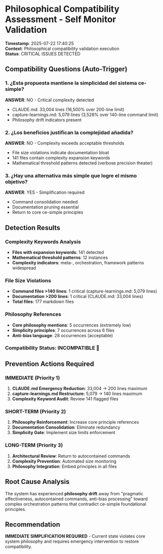 # Philosophical Compatibility Assessment - Self Monitor Validation

**Timestamp**: 2025-07-22 17:40:25  
**Context**: Philosophical compatibility validation execution  
**Status**: CRITICAL ISSUES DETECTED

## Compatibility Questions (Auto-Trigger)

### 1. ¿Esta propuesta mantiene la simplicidad del sistema ce-simple?
**ANSWER**: NO - Critical complexity detected
- CLAUDE.md: 33,004 lines (16,500% over 200-line limit)
- capture-learnings.md: 5,079 lines (3,528% over 140-line command limit)
- Philosophy drift indicators present

### 2. ¿Los beneficios justifican la complejidad añadida?
**ANSWER**: NO - Complexity exceeds acceptable thresholds
- File size violations indicate documentation bloat
- 141 files contain complexity expansion keywords
- Mathematical threshold patterns detected (verbose precision theater)

### 3. ¿Hay una alternativa más simple que logre el mismo objetivo?
**ANSWER**: YES - Simplification required
- Command consolidation needed
- Documentation pruning essential
- Return to core ce-simple principles

## Detection Results

### Complexity Keywords Analysis
- **Files with expansion keywords**: 141 detected
- **Mathematical threshold patterns**: 12 instances
- **Complexity indicators**: meta-, orchestration, framework patterns widespread

### File Size Violations
- **Command files >140 lines**: 1 critical (capture-learnings.md: 5,079 lines)
- **Documentation >200 lines**: 1 critical (CLAUDE.md: 33,004 lines)
- **Total files**: 177 markdown files

### Philosophy References
- **Core philosophy mentions**: 5 occurrences (extremely low)
- **Simplicity principles**: 7 occurrences across 6 files
- **Anti-bias language**: 28 occurrences (acceptable)

### Compatibility Status: **INCOMPATIBLE** 🚨

## Prevention Actions Required

### IMMEDIATE (Priority 1)
1. **CLAUDE.md Emergency Reduction**: 33,004 → 200 lines maximum
2. **capture-learnings.md Restructure**: 5,079 → 140 lines maximum
3. **Complexity Keyword Audit**: Review 141 flagged files

### SHORT-TERM (Priority 2)
1. **Philosophy Reinforcement**: Increase core principle references
2. **Documentation Consolidation**: Eliminate redundancy
3. **Simplicity Gate**: Implement size limits enforcement

### LONG-TERM (Priority 3)
1. **Architectural Review**: Return to autocontained commands
2. **Complexity Prevention**: Automated size monitoring
3. **Philosophy Integration**: Embed principles in all files

## Root Cause Analysis

The system has experienced **philosophy drift** away from "pragmatic effectiveness, autocontained commands, anti-bias processing" toward complex orchestration patterns that contradict ce-simple foundational principles.

## Recommendation

**IMMEDIATE SIMPLIFICATION REQUIRED** - Current state violates core system philosophy and requires emergency intervention to restore compatibility.